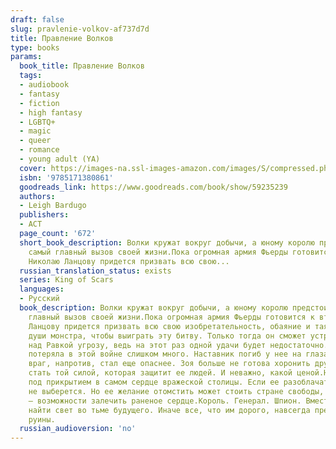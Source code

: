 ```yaml
---
draft: false
slug: pravlenie-volkov-af737d7d
title: Правление Волков
type: books
params:
  book_title: Правление Волков
  tags:
  - audiobook
  - fantasy
  - fiction
  - high fantasy
  - LGBTQ+
  - magic
  - queer
  - romance
  - young adult (YA)
  cover: https://images-na.ssl-images-amazon.com/images/S/compressed.photo.goodreads.com/books/1633614372i/59235239.jpg
  isbn: '9785171380861'
  goodreads_link: https://www.goodreads.com/book/show/59235239
  authors:
  - Leigh Bardugo
  publishers:
  - АСТ
  page_count: '672'
  short_book_description: Волки кружат вокруг добычи, а юному королю предстоит принять
    самый главный вызов своей жизни.Пока огромная армия Фьерды готовится к вторжению,
    Николаю Ланцову придется призвать всю свою...
  russian_translation_status: exists
  series: King of Scars
  languages:
  - Русский
  book_description: Волки кружат вокруг добычи, а юному королю предстоит принять самый
    главный вызов своей жизни.Пока огромная армия Фьерды готовится к вторжению, Николаю
    Ланцову придется призвать всю свою изобретательность, обаяние и таящегося в глубине
    души монстра, чтобы выиграть эту битву. Только тогда он сможет устранить нависшую
    над Равкой угрозу, ведь на этот раз одной удачи будет недостаточно.Зоя Назяленская
    потеряла в этой войне слишком много. Наставник погиб у нее на глазах, а ее смертельный
    враг, напротив, стал еще опаснее. Зоя больше не готова хоронить друзей. Она должна
    стать той силой, которая защитит ее людей. И неважно, какой ценой.Нина Зеник находится
    под прикрытием в самом сердце вражеской столицы. Если ее разоблачат, живой она
    не выберется. Но ее желание отомстить может стоить стране свободы, а ей самой
    ― возможности залечить раненое сердце.Король. Генерал. Шпион. Вместе они должны
    найти свет во тьме будущего. Иначе все, что им дорого, навсегда превратится в
    руины.
  russian_audioversion: 'no'
---
```

